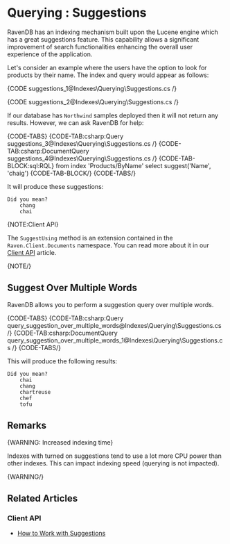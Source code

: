 ﻿# Querying : Suggestions

RavenDB has an indexing mechanism built upon the Lucene engine which has a great suggestions feature. This capability allows a significant improvement of search functionalities enhancing the overall user experience of the application.

Let's consider an example where the users have the option to look for products by their name. The index and query would appear as follows:

{CODE suggestions_1@Indexes\Querying\Suggestions.cs /}

{CODE suggestions_2@Indexes\Querying\Suggestions.cs /}

If our database has `Northwind` samples deployed then it will not return any results. However, we can ask RavenDB for help:

{CODE-TABS}
{CODE-TAB:csharp:Query suggestions_3@Indexes\Querying\Suggestions.cs /}
{CODE-TAB:csharp:DocumentQuery suggestions_4@Indexes\Querying\Suggestions.cs /}
{CODE-TAB-BLOCK:sql:RQL}
from index 'Products/ByName' 
select suggest('Name', 'chaig')
{CODE-TAB-BLOCK/}
{CODE-TABS/}

It will produce these suggestions:

    Did you mean?
        chang
        chai

{NOTE:Client API}

The `SuggestUsing` method is an extension contained in the `Raven.Client.Documents` namespace. You can read more about it in our [Client API](../../client-api/session/querying/how-to-work-with-suggestions) article. 

{NOTE/}

## Suggest Over Multiple Words

RavenDB allows you to perform a suggestion query over multiple words.

{CODE-TABS}
{CODE-TAB:csharp:Query query_suggestion_over_multiple_words@Indexes\Querying\Suggestions.cs /}
{CODE-TAB:csharp:DocumentQuery query_suggestion_over_multiple_words_1@Indexes\Querying\Suggestions.cs /}
{CODE-TABS/}

This will produce the following results:

    Did you mean?
        chai
        chang
        chartreuse
        chef
        tofu

## Remarks

{WARNING: Increased indexing time}

Indexes with turned on suggestions tend to use a lot more CPU power than other indexes. This can impact indexing speed (querying is not impacted).

{WARNING/}

## Related Articles

### Client API

- [How to Work with Suggestions](../../client-api/session/querying/how-to-work-with-suggestions)
